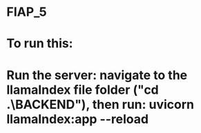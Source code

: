 # FIAP_5

# To run this:
# Run the server: navigate to the llamaIndex file folder ("cd .\BACKEND\"), then run: uvicorn llamaIndex:app --reload
